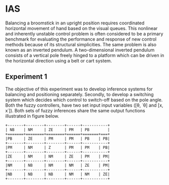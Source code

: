 # IAS

Balancing a broomstick in an upright position requires coordinated horizontal movement of hand based on the visual queues. This nonlinear and inherently unstable control problem is often considered to be a primary benchmark for evaluating the performance and response of new control methods because of its structural simplicities. The same problem is also known as an inverted pendulum. A two-dimensional inverted pendulum consists of a vertical pole freely hinged to a platform which can be driven in the horizontal direction using a belt or cart system.

## Experiment 1

The objective of this experiment was to develop inference systems for balancing and positioning separately. Secondly, to develop a switching system which decides which control to switch-off based on the pole angle. Both the fuzzy controllers, have two set input input variables ([θ, ˙θ] and [x, x˙]). Both sets of fuzzy inferences share the same output functions illustrated in figure below.

    +-------+--------+--------+------+-----------+
    | NB    | NM     | ZE     | PM   | PB        |
    +=======+========+========+======+=======+===+
    |PB     | ZE     | PM     | PM   | PB    | PB|
    +-------+--------+--------+------+-----------+
    |PM     | NM     | Z      | PM   | PM    | PB|
    +-------+--------+--------+------+-----------+
    |ZE     | NM     | NM     | ZE   | PM    | PM|
    +-------+--------+--------+------+-----------+
    |NM     | NB     | NM     | NM   | ZE    | PM|
    +-------+--------+--------+------+-----------+
    |NB     | NB     | NB     | NM   | NM    | ZE|
    +-------+--------+--------+------+-----------+

